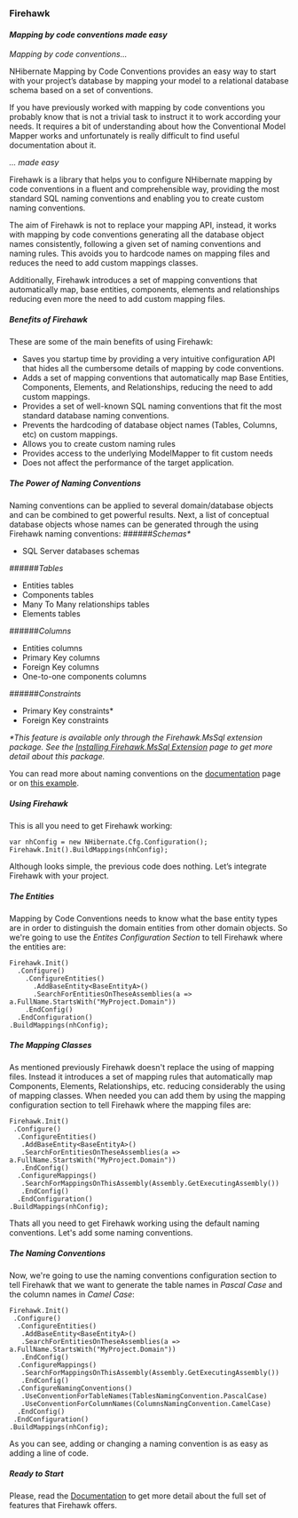 ### Firehawk
#### _Mapping by code conventions made easy_

_Mapping by code conventions..._  

NHibernate Mapping by Code Conventions provides an easy way to start with your project’s database by mapping your model to a relational database schema based on a set of conventions.

If you have previously worked with mapping by code conventions you probably know that is not a trivial task to instruct it to work according your needs. It requires a bit of understanding about how the Conventional Model Mapper works and unfortunately is really difficult to find useful documentation about it.

_... made easy_

Firehawk is a library that helps you to configure NHibernate mapping by code conventions in a fluent and comprehensible way, providing the most standard SQL naming conventions and enabling you to create custom naming conventions.

The aim of Firehawk is not to replace your mapping API, instead, it works with mapping by code conventions generating all the database object names consistently, following a given set of naming conventions and naming rules. This avoids you to hardcode names on mapping files and reduces the need to add custom mappings classes.

Additionally, Firehawk introduces a set of mapping conventions that automatically map, base entities, components, elements and relationships reducing even more the need to add custom mapping files.

##### Benefits of Firehawk

These are some of the main benefits of using Firehawk:
* Saves you startup time by providing a very intuitive configuration API that hides all the cumbersome details of mapping by code conventions.
* Adds a set of mapping conventions that automatically map Base Entities, Components, Elements, and Relationships, reducing the need to add custom mappings.
* Provides a set of well-known SQL naming conventions that fit the most standard database naming conventions.
* Prevents the hardcoding of database object names (Tables, Columns, etc) on custom mappings.
* Allows you to create custom naming rules
* Provides access to the underlying ModelMapper to fit custom needs
* Does not affect the performance of the target application.

##### The Power of Naming Conventions
Naming conventions can be applied to several domain/database objects and can be combined to get powerful results.
Next, a list of conceptual database objects whose names can be generated through the using Firehawk naming conventions:
######_Schemas*_
* SQL Server databases schemas

######_Tables_
* Entities tables
* Components tables
* Many To Many relationships tables
* Elements tables

######_Columns_
* Entities columns
* Primary Key columns
* Foreign Key columns
* One-to-one components columns

######_Constraints_
* Primary Key constraints*
* Foreign Key constraints

_*This feature is available only through the Firehawk.MsSql extension package. See the [Installing Firehawk.MsSql Extension](https://github.com/HomeroThompson/firehawk/wiki/Install-Firehawk.MsSql-Extension) page to get more detail about this package._ 

You can read more about naming conventions on the [documentation](https://github.com/HomeroThompson/firehawk/wiki/Index) page or on [this example](https://github.com/HomeroThompson/firehawk/wiki/Example).

##### Using Firehawk

This is all you need to get Firehawk working:

    var nhConfig = new NHibernate.Cfg.Configuration();
    Firehawk.Init().BuildMappings(nhConfig);

Although looks simple, the previous code does nothing. Let’s integrate Firehawk with your project.

##### The Entities
Mapping by Code Conventions needs to know what the base entity types are in order to distinguish the domain entities from other domain objects.
So we're going to use the _Entites Configuration Section_ to tell Firehawk where the entities are:

    Firehawk.Init()
      .Configure()
        .ConfigureEntities()
          .AddBaseEntity<BaseEntityA>()
          .SearchForEntitiesOnTheseAssemblies(a => a.FullName.StartsWith("MyProject.Domain"))
        .EndConfig()
      .EndConfiguration()
    .BuildMappings(nhConfig);

##### The Mapping Classes

As mentioned previously Firehawk doesn't replace the using of mapping files. Instead it introduces a set of mapping rules that automatically map Components, Elements, Relationships, etc. reducing considerably the using of mapping classes. 
When needed you can add them by using the mapping configuration section to tell Firehawk where the mapping files are:


    Firehawk.Init()
     .Configure()
      .ConfigureEntities()
       .AddBaseEntity<BaseEntityA>()
       .SearchForEntitiesOnTheseAssemblies(a => a.FullName.StartsWith("MyProject.Domain"))
       .EndConfig()
      .ConfigureMappings()
       .SearchForMappingsOnThisAssembly(Assembly.GetExecutingAssembly())
       .EndConfig()
      .EndConfiguration()
    .BuildMappings(nhConfig);

Thats all you need to get Firehawk working using the default naming conventions.
Let's add some naming conventions.

##### The Naming Conventions
Now, we're going to use the naming conventions configuration section to tell Firehawk that we want to generate the table names in _Pascal Case_ and the column names in _Camel Case_:


    Firehawk.Init()
     .Configure()
      .ConfigureEntities()
       .AddBaseEntity<BaseEntityA>()
       .SearchForEntitiesOnTheseAssemblies(a => a.FullName.StartsWith("MyProject.Domain"))
       .EndConfig()
      .ConfigureMappings()
       .SearchForMappingsOnThisAssembly(Assembly.GetExecutingAssembly())
       .EndConfig()
      .ConfigureNamingConventions()
       .UseConventionForTableNames(TablesNamingConvention.PascalCase)
       .UseConventionForColumnNames(ColumnsNamingConvention.CamelCase)
      .EndConfig()
     .EndConfiguration()
    .BuildMappings(nhConfig);

As you can see, adding or changing a naming convention is as easy as adding a line of code.

##### Ready to Start

Please, read the [Documentation](https://github.com/HomeroThompson/firehawk/wiki/Index) to get more detail about the full set of features that Firehawk offers.
